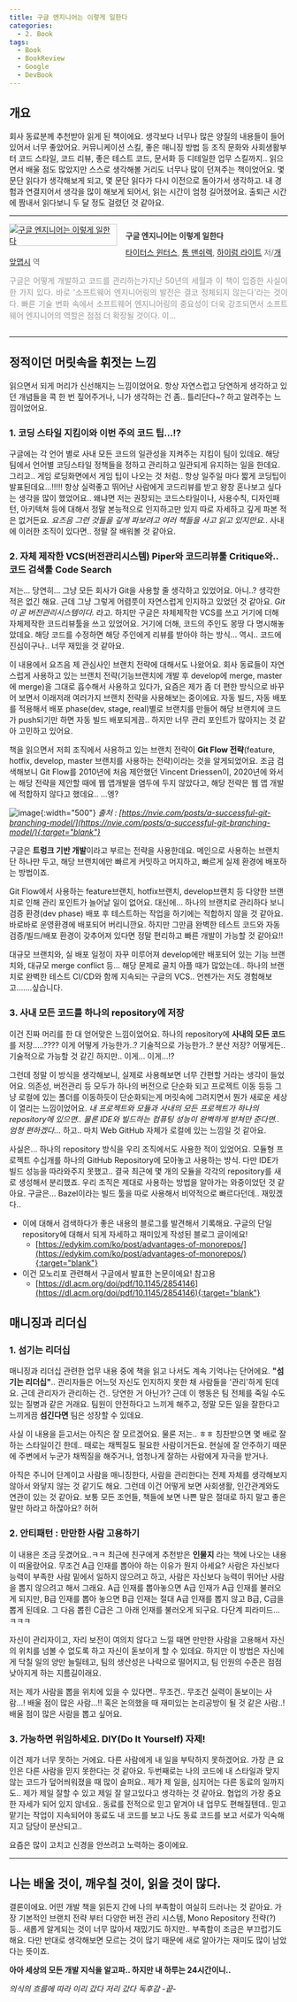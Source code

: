 ```yaml
---
title: 구글 엔지니어는 이렇게 일한다
categories:
  - 2. Book
tags:
  - Book
  - BookReview
  - Google
  - DevBook
---
```


## 개요

회사 동료분께 추천받아 읽게 된 책이에요. 생각보다 너무나 많은 양질의 내용들이 들어있어서 너무 좋았어요. 커뮤니케이션 스킬, 좋은 매니징 방법 등 조직 문화와 사회생활부터 코드 스타일, 코드 리뷰, 좋은 테스트 코드, 문서화 등 디테일한 업무 스킬까지.. 읽으면서 배울 점도 많았지만 스스로 생각해볼 거리도 너무나 많이 던져주는 책이었어요. 몇 문단 읽다가 생각해보게 되고, 몇 문단 읽다가 다시 이전으로 돌아가서 생각하고. 내 경험과 연결지어서 생각을 많이 해보게 되어서, 읽는 시간이 엄청 길어졌어요. 출퇴근 시간에 짬내서 읽다보니 두 달 정도 걸렸던 것 같아요.

---

<div style="clear:left;text-align:left;overflow:hidden;"><div style="float:left;margin:0 15px 5px 0;"><a href="https://www.yes24.com/Product/Goods/109182479" style="display:inline-block;overflow:hidden;border:solid 1px #ccc;" target="_blank"><img style="margin:-1px;vertical-align:top;" src="//image.yes24.com/goods/109182479/M" border="0" alt="구글 엔지니어는 이렇게 일한다 "></a></div><div><p style="line-height:1.2em;color:#333;font-size:14px;font-weight:bold;">구글 엔지니어는 이렇게 일한다 </p><p style="margin-top:5px;line-height:1.2em;color:#666;"><a href="https://www.yes24.com/Product/Search?domain=ALL&query=타이터스 윈터스&authorNo=390367&author=타이터스 윈터스" target="_blank">타이터스 윈터스</a>, <a href="https://www.yes24.com/Product/Search?domain=ALL&query=톰 맨쉬렉&authorNo=390368&author=톰 맨쉬렉" target="_blank">톰 맨쉬렉</a>, <a href="https://www.yes24.com/Product/Search?domain=ALL&query=하이럼 라이트&authorNo=390370&author=하이럼 라이트" target="_blank">하이럼 라이트</a> 저/<a href="https://www.yes24.com/Product/Search?domain=ALL&query=개앞맵시&authorNo=237808&author=개앞맵시" target="_blank">개앞맵시</a> 역</p><p style="margin-top:14px;line-height:1.5em;text-align:justify;color:#999;">구글은 어떻게 개발하고 코드를 관리하는가지난 50년의 세월과 이 책이 입증한 사실이 한 가지 있다. 바로 &#39;소프트웨어 엔지니어링의 발전은 결코 정체되지 않는다&#39;라는 것이다. 빠른 기술 변화 속에서 소프트웨어 엔지니어링의 중요성이 더욱 강조되면서 소프트웨어 엔지니어의 역할은 점점 더 확장될 것이다. 이...</p></div></div>

---
## 정적이던 머릿속을 휘젓는 느낌

읽으면서 되게 머리가 신선해지는 느낌이었어요. 항상 자연스럽고 당연하게 생각하고 있던 개념들을 콕 한 번 짚어주거나, 니가 생각하는 건 좀.. 틀리단다~? 하고 알려주는 느낌이었어요.

### 1. 코딩 스타일 지킴이와 이번 주의 코드 팁...!?

구글에는 각 언어 별로 사내 모든 코드의 일관성을 지켜주는 지킴이 팀이 있데요. 해당 팀에서 언어별 코딩스타일 정책들을 정하고 관리하고 일관되게 유지하는 일을 한데요. 그리고.. 게임 로딩화면에서 게임 팁이 나오는 것 처럼.. 항상 일주일 마다 짧게 코딩팁이 발표된데요...!!!!! 항상 실력좋고 뛰어난 사람에게 코드리뷰를 받고 왕창 혼나보고 싶다는 생각을 많이 했었어요.. 왜냐면 저는 권장되는 코드스타일이나, 사용수칙, 디자인패턴, 아키텍쳐 등에 대해서 정말 본능적으로 인지하고만 있지 따로 자세하고 깊게 파본 적은 없거든요. *요즈음 그런 것들을 깊게 파보려고 여러 책들을 사고 읽고 있지만요.*. 사내에 이러한 조직이 있다면.. 정말 잘 배워볼 것 같아요.

### 2. 자체 제작한 VCS(버전관리시스템) Piper와 코드리뷰툴 Critique와.. 코드 검색툴 Code Search

저는... 당연히... 그냥 모든 회사가 Git을 사용할 줄 생각하고 있었어요. 아니..? 생각한 적은 없긴 해요. 근데 그냥 그렇게 어렴풋이 자연스럽게 인지하고 있었던 것 같아요. *Git이 곧 버전관리시스템이다.* 라고. 하지만 구글은 자체제작한 VCS를 쓰고 거기에 더해 자체제작한 코드리뷰툴을 쓰고 있었어요. 거기에 더해, 코드의 주인도 몽땅 다 명시해놓았데요. 해당 코드를 수정하면 해당 주인에게 리뷰를 받아야 하는 방식... 역시.. 코드에 진심이구나.. 너무 재밌을 것 같아요.

이 내용에서 요즈음 제 관심사인 브랜치 전략에 대해서도 나왔어요. 회사 동료들이 자연스럽게 사용하고 있는 브랜치 전략(기능브랜치에 개발 후 develop에 merge, master에 merge)을 그대로 흡수해서 사용하고 있다가, 요즘은 제가 좀 더 편한 방식으로 바꾸어 보면서 이래저래 여러가지 브랜치 전략을 사용해보는 중이에요. 자동 빌드, 자동 배포를 적용해서 배포 phase(dev, stage, real)별로 브랜치를 만들어 해당 브랜치에 코드가 push되기만 하면 자동 빌드 배포되게끔.. 하지만 너무 관리 포인트가 많아지는 것 같아 고민하고 있어요.

책을 읽으면서 저희 조직에서 사용하고 있는 브랜치 전략이 **Git Flow 전략**(feature, hotfix, develop, master 브랜치를 사용하는 전략)이라는 것을 알게되었어요. 조금 검색해보니 Git Flow를 2010년에 처음 제안했던 Vincent Driessen이, 2020년에 와서는 해당 전략을 제안할 때에 웹 앱개발을 염두에 두지 않았다고, 해당 전략은 웹 앱 개발에 적합하지 않다고 했데요.. ...엥?

![image](/assets/img/2024-07-04-Software-Engineering-at-Google/Pasted-image-20240704221113.png){:width="500"}
_출처 : [https://nvie.com/posts/a-successful-git-branching-model/](https://nvie.com/posts/a-successful-git-branching-model/){:target="blank"}_

구글은 **트렁크 기반 개발**이라고 부르는 전략을 사용한데요. 메인으로 사용하는 브랜치 단 하나만 두고, 해당 브랜치에만 빠르게 커밋하고 머지하고, 빠르게 실제 환경에 배포하는 방법이죠.

Git Flow에서 사용하는 feature브랜치, hotfix브랜치, develop브랜치 등 다양한 브랜치로 인해 관리 포인트가 늘어날 일이 없어요. 대신에... 하나의 브랜치로 관리하다 보니 검증 환경(dev phase) 배포 후 테스트하는 작업을 하기에는 적합하지 않을 것 같아요. 바로바로 운영환경에 배포되어 버리니깐요. 하지만 그만큼 완벽한 테스트 코드와 자동 검증/빌드/배포 환경이 갖추어져 있다면 정말 편리하고 빠른 개발이 가능할 것 같아요!!

대규모 브랜치와, 실 배포 일정이 자꾸 미루어져 develop에만 배포되어 있는 기능 브랜치와, 대규모 merge conflict 등... 해당 문제로 골치 아플 때가 많았는데.. 하나의 브랜치로 완벽한 테스트 CI/CD와 함께 지속되는 구글의 VCS.. 언젠가는 저도 경험해보고.......싶습니다.

### 3. 사내 모든 코드를 하나의 repository에 저장

이건 진짜 머리를 한 대 얻어맞은 느낌이었어요. 하나의 repository에 **사내의 모든 코드**를 저장.....???? 이게 어떻게 가능한가..? 기술적으로 가능한가..? 분산 저장? 어떻게든.. 기술적으로 가능할 것 같긴 하지만.. 이게... 이게...!?

그런데 정말 이 방식을 생각해보니, 실제로 사용해보면 너무 간편할 거라는 생각이 들었어요. 의존성, 버전관리 등 모두가 하나의 버전으로 단순화 되고 프로젝트 이동 등등 그냥 로컬에 있는 폴더를 이동하듯이 단순화되는게 머릿속에 그려지면서 뭔가 새로운 세상이 열리는 느낌이었어요. *내 프로젝트와 모듈과 사내의 모든 프로젝트가 하나의 repository에 있으면.. 물론 IDE와 빌드하는 컴퓨팅 성능이 완벽하게 받쳐만 준다면.. 엄청 편하겠다...* 하고.. 마치 Web GitHub 자체가 로컬에 있는 느낌일 것 같아요.

사실은... 하나의 repository 방식을 우리 조직에서도 사용한 적이 있었어요. 모듈형 프로젝트 수십개를 하나의 GitHub Repository에 모아놓고 사용하는 방식. 다만 IDE가 빌드 성능을 따라와주지 못했고.. 결국 최근에 몇 개의 모듈을 각각의 repository를 새로 생성해서 분리했죠. 우리 조직은 제대로 사용하는 방법을 알아가는 와중이었던 것 같아요. 구글은... Bazel이라는 빌드 툴을 따로 사용해서 비약적으로 빠르다던데.. 재밌겠다..

- 이에 대해서 검색하다가 좋은 내용의 블로그를 발견해서 기록해요. 구글의 단일 repository에 대해서 되게 자세하고 재미있게 작성된 블로그 글이에요!
	- [https://edykim.com/ko/post/advantages-of-monorepos/](https://edykim.com/ko/post/advantages-of-monorepos/){:target="blank"}
- 이건 모노리포 관련해서 구글에서 발표한 논문이에요! 참고용
	- [https://dl.acm.org/doi/pdf/10.1145/2854146](https://dl.acm.org/doi/pdf/10.1145/2854146){:target="blank"}

## 매니징과 리더십

### 1. 섬기는 리더십

매니징과 리더십 관련한 업무 내용 중에 책을 읽고 나서도 계속 기억나는 단어에요. **"섬기는 리더십"**.. 관리자들은 어느덧 자신도 인지하지 못한 채 사람들을 '관리'하게 된데요. 근데 관리자가 관리하는 건.. 당연한 거 아닌가? 근데 이 행동은 팀 전체를 죽일 수도 있는 질병과 같은 거래요. 팀원이 안전하다고 느끼게 해주고, 정말 모든 일을 잘한다고 느끼게끔 **섬긴다면** 팀은 성장할 수 있데요.

사실 이 내용을 듣고서는 아직은 잘 모르겠어요. 물론 저는.. ㅎㅎ 칭찬받으면 몇 배로 잘하는 스타일이긴 한데.. 때로는 채찍질도 필요한 사람이거든요. 현실에 잘 안주하기 때문에 주변에서 누군가 채찍질을 해주거나, 엄청나게 잘하는 사람에게 자극을 받거나.

아직은 주니어 단계이고 사람을 매니징한다, 사람을 관리한다는 전제 자체를 생각해보지 않아서 와닿지 않는 것 같기도 해요. 그런데 이건 어떻게 보면 사회생활, 인간관계와도 연관이 있는 것 같아요. 보통 모든 조언들, 책들에 보면 나쁜 말은 절대로 하지 말고 좋은 말만 하라고 하잖아요? 허허

### 2. 안티패턴 : 만만한 사람 고용하기

이 내용은 조금 웃겼어요..ㅋㅋ 최근에 친구에게 추천받은 **인물지** 라는 책에 나오는 내용이 떠올랐어요. 무조건 A급 인재를 뽑아야 하는 이유가 뭔지 아세요? 사람은 자신보다 능력이 부족한 사람 밑에서 일하지 않으려고 하고, 사람은 자신보다 능력이 뛰어난 사람을 뽑지 않으려고 해서 그래요. A급 인재를 뽑아놓으면 A급 인재가 A급 인재를 불러오게 되지만, B급 인재를 뽑아 놓으면 B급 인재는 절대 A급 인재를 뽑지 않고 B급, C급을 뽑게 된데요. 그 다음 뽑힌 C급은 그 아래 인재를 불러오게 되구요. 다단계 피라미드... ㅋㅋㅋ

자신이 관리자이고, 자리 보전이 여의치 않다고 느낄 때면 만만한 사람을 고용해서 자신의 위치를 넘볼 수 없도록 하고 자신이 돋보이게 할 수 있데요. 하지만 이 방법은 자신에게 닥칠 일의 양만 늘릴테고, 팀의 생산성은 나락으로 떨어지고, 팀 인원의 수준은 점점 낮아지게 하는 지름길이래요.

저는 제가 사람을 뽑을 위치에 있을 수 있다면.. 무조건.. 무조건 실력이 돋보이는 사람...! 배울 점이 많은 사람...!! 혹은 논의했을 때 재미있는 논리공방이 될 것 같은 사람..! 배울 점이 많은 사람을 뽑고 싶어요.

### 3. 가능하면 위임하세요. DIY(Do It Yourself) 자제!

이건 제가 너무 못하는 거에요. 다른 사람에게 내 일을 부탁하지 못하겠어요. 가장 큰 요인은 다른 사람을 믿지 못한다는 것 같아요. 두번째로는 나의 코드에 내 스타일과 맞지 않는 코드가 덮어씌워졌을 때 많이 슬퍼요.. 제가 제 일을, 심지어는 다른 동료의 일까지도.. 제가 제일 잘할 수 있고 제일 잘 알고있다고 생각하는 것 같아요. 협업의 가장 중요한 자세가 되어 있지 않네요.. 동료를 전적으로 믿고 맡겨야 내 업무도 편해질텐데.. 믿고 맡기는 작업이 지속되어야 동료도 내 코드를 보고 나도 동료 코드를 보고 서로가 익숙해지고 담당이 분산되고..

요즘은 많이 고치고 신경을 안쓰려고 노력하는 중이에요.

---
## 나는 배울 것이, 깨우칠 것이, 읽을 것이 많다.

결론이에요. 어떤 개발 책을 읽든지 간에 나의 부족함이 여실히 드러나는 것 같아요. 가장 기본적인 브랜치 전략 부터 다양한 버전 관리 시스템, Mono Repository 전략(?) 등.. 새롭게 알게되는 것이 너무 많아서 재밌기도 하지만.. 부족함이 조금은 부끄럽기도 해요. 다만 반대로 생각해보면 모르는 것이 많기 때문에 새로 알아가는 재미도 많이 남았다는 뜻이죠.

**아아 세상의 모든 개발 지식을 알고파.. 하지만 내 하루는 24시간이니..**

*의식의 흐름에 따라 이리 갔다 저리 갔다 독후감 -끝-*